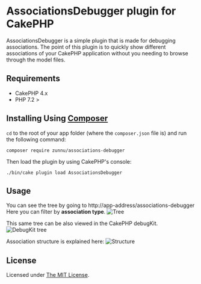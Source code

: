 # AssociationsDebugger plugin for CakePHP

AssociationsDebugger is a simple plugin that is made for debugging associations.
The point of this plugin is to quickly show different associations of your CakePHP application without you needing to browse through the model files.


## Requirements
* CakePHP 4.x
* PHP 7.2 >

## Installing Using [Composer][composer]

`cd` to the root of your app folder (where the `composer.json` file is) and run the following command:

```
composer require zunnu/associations-debugger
```

Then load the plugin by using CakePHP's console:

```
./bin/cake plugin load AssociationsDebugger
```

## Usage
You can see the tree by going to
http://app-address/associations-debugger
Here you can filter by **association type**.
<img src="https://i.imgur.com/aEqreKN.png" alt="Tree">

This same tree can be also viewed in the CakePHP debugKit.
<img src="https://i.imgur.com/NoHfOQp.png" alt="DebugKit tree">

Association structure is explained here:
<img src="https://i.imgur.com/fYxikgt.png" alt="Structure">

## License

Licensed under [The MIT License][mit].

[cakephp]:http://cakephp.org
[composer]:http://getcomposer.org
[mit]:http://www.opensource.org/licenses/mit-license.php
